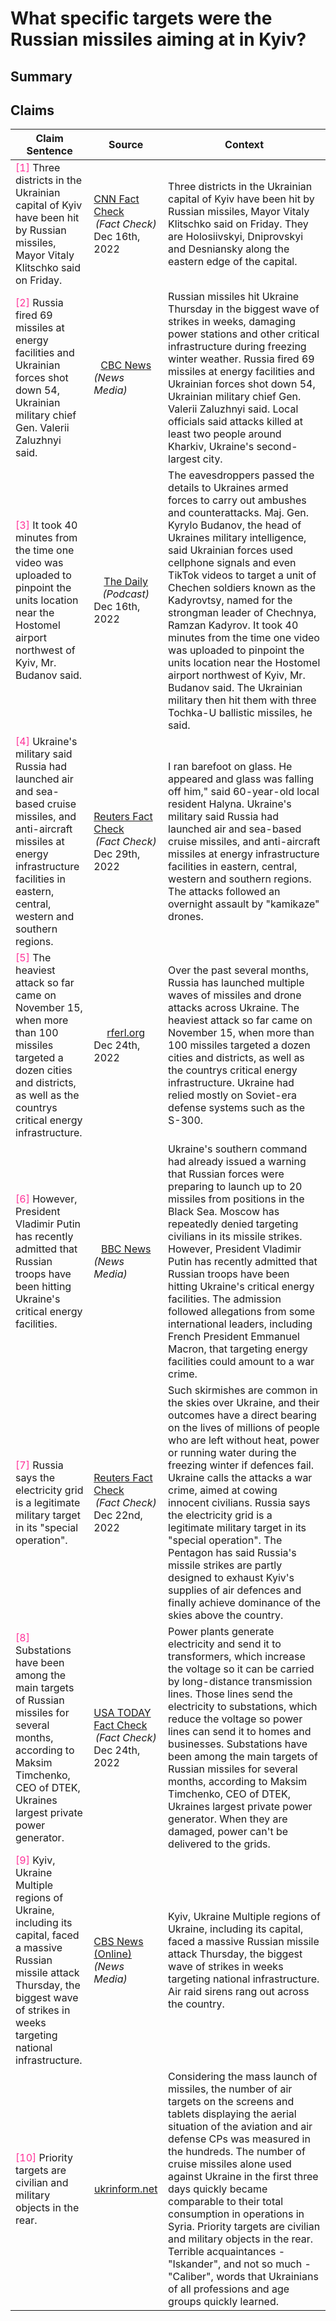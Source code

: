 # What specific targets were the Russian missiles aiming at in Kyiv?

## Summary
<DetailSlider>
<template v-slot:less-detailed>
Russian missiles targeted critical infrastructure in three districts of Kyiv: Holosiivskyi, Dniprovskyi, and Desniansky along the eastern edge of the capital <font color=#FF3399>[<a href="#1">1</a>]</font>. The strikes aimed at energy facilities during a significant wave of attacks that also impacted other central, western, and southern regions of Ukraine <font color=#FF3399>[<a href="#2">2</a>]</font>.
</template>
<template v-slot:summary>
Russian missiles targeted various districts within the Ukrainian capital of Kyiv, specifically hitting the Holosiivskyi, Dniprovskyi, and Desniansky districts along the city's eastern edge <font color=#FF3399>[<a href="#1">1</a>]</font>. These attacks were part of a broader wave of strikes across Ukraine, aimed at damaging critical infrastructure such as power stations amid freezing winter conditions <font color=#FF3399>[<a href="#2">2</a>]</font>. The military action included the use of air and sea-based cruise missiles, as well as anti-aircraft missiles, which were directed at energy infrastructure facilities in multiple regions of Ukraine, including eastern, central, western, and southern areas <font color=#FF3399>[<a href="#4">4</a>]</font>. This offensive is consistent with Russia's strategy over the past several months, which has involved launching numerous missile and drone attacks targeting Ukraine's energy sector and other critical infrastructure <font color=#FF3399>[<a href="#5">5</a>]</font>.
</template>
<template v-slot:more-detailed>
In the Ukrainian capital of Kyiv, Russian missiles struck three districts, specifically targeting the Holosiivskyi, Dniprovskyi, and Desniansky areas along the eastern edge of the city <font color=#FF3399>[<a href="#1">1</a>]</font>. These attacks were part of a larger wave of strikes across Ukraine, which saw critical infrastructure such as power stations hit, causing significant damage during the winter season <font color=#FF3399>[<a href="#2">2</a>]</font>. The bombardment included the deployment of air and sea-based cruise missiles and anti-aircraft missiles directed at energy infrastructure facilities across eastern, central, western, and southern regions of Ukraine, exacerbating the hardships for civilians by leaving them without essential services like heat, power, or running water <font color=#FF3399>[<a href="#4">4</a>, <a href="#7">7</a>]</font>.<br/><br/>The strikes on Kyiv's infrastructure were not isolated incidents but part of a concerted effort targeting substations, which are critical in the power delivery process from power plants to end users <font color=#FF3399>[<a href="#8">8</a>]</font>. This has been a consistent strategy, with Russian missiles repeatedly aiming at Ukraine's energy facilities, an action that Ukrainian officials and some international leaders have labeled as potential war crimes <font color=#FF3399>[<a href="#6">6</a>, <a href="#7">7</a>]</font>. The attacks have had a profound impact on civilian life, directly affecting millions by crippling the power grid that supplies homes and businesses, and have been recognized as an attempt to break the will of the Ukrainian people <font color=#FF3399>[<a href="#7">7</a>]</font>.
</template>
</DetailSlider>

## Claims
| Claim Sentence | Source | Context |
|---|---|---|
|<div style="max-width: 200px;"><span class="anchor" id="1"></span><font  color=#FF3399>[1]</font> Three districts in the Ukrainian capital of Kyiv have been hit by Russian missiles, Mayor Vitaly Klitschko said on Friday.</div>|<div style="display: flex; justify-content: center; max-width: 150px; align-items: center; flex-direction: column;"><a href="https://www.allsides.com/news-source/facts-first-cnn-media-bias" target="_blank"><ClientOnly><BiasChart bias="Left" /></ClientOnly></a><div><a href="https://www.cnn.com/europe/live-news/russia-ukraine-war-news-12-16-22/h_770a1042f3b8665b125932e8aee6c82b" target="_blank">CNN Fact Check</a></div><div>*(Fact Check)*</div><div>Dec 16th, 2022</div></div>| Three districts in the Ukrainian capital of Kyiv have been hit by Russian missiles, Mayor Vitaly Klitschko said on Friday. They are Holosiivskyi, Dniprovskyi and Desniansky along the eastern edge of the capital.|
|<div style="max-width: 200px;"><span class="anchor" id="2"></span><font  color=#FF3399>[2]</font> Russia fired 69 missiles at energy facilities and Ukrainian forces shot down 54, Ukrainian military chief Gen. Valerii Zaluzhnyi said.</div>|<div style="display: flex; justify-content: center; max-width: 150px; align-items: center; flex-direction: column;"><a href="https://www.allsides.com/news-source/cbc-news-media-bias" target="_blank"><ClientOnly><BiasChart bias="Lean Left" /></ClientOnly></a><div><a href="https://www.cbc.ca/news/world/russia-ukraine-war-day-309-1.6699335" target="_blank">CBC News</a></div><div>*(News Media)*</div><div></div></div>| Russian missiles hit Ukraine Thursday in the biggest wave of strikes in weeks, damaging power stations and other critical infrastructure during freezing winter weather. Russia fired 69 missiles at energy facilities and Ukrainian forces shot down 54, Ukrainian military chief Gen. Valerii Zaluzhnyi said. Local officials said attacks killed at least two people around Kharkiv, Ukraine's second-largest city.|
|<div style="max-width: 200px;"><span class="anchor" id="3"></span><font  color=#FF3399>[3]</font> It took 40 minutes from the time one video was uploaded to pinpoint the units location near the Hostomel airport northwest of Kyiv, Mr. Budanov said.</div>|<div style="display: flex; justify-content: center; max-width: 150px; align-items: center; flex-direction: column;"><a href="https://www.allsides.com/news-source/daily-media-bias" target="_blank"><ClientOnly><BiasChart bias="Lean Left" /></ClientOnly></a><div><a href="https://www.nytimes.com/interactive/2022/12/16/world/europe/russia-putin-war-failures-ukraine.html" target="_blank">The Daily </a></div><div>*(Podcast)*</div><div>Dec 16th, 2022</div></div>| The eavesdroppers passed the details to Ukraines armed forces to carry out ambushes and counterattacks. Maj. Gen. Kyrylo Budanov, the head of Ukraines military intelligence, said Ukrainian forces used cellphone signals and even TikTok videos to target a unit of Chechen soldiers known as the Kadyrovtsy, named for the strongman leader of Chechnya, Ramzan Kadyrov. It took 40 minutes from the time one video was uploaded to pinpoint the units location near the Hostomel airport northwest of Kyiv, Mr. Budanov said. The Ukrainian military then hit them with three Tochka-U ballistic missiles, he said.|
|<div style="max-width: 200px;"><span class="anchor" id="4"></span><font  color=#FF3399>[4]</font> Ukraine's military said Russia had launched air and sea-based cruise missiles, and anti-aircraft missiles at energy infrastructure facilities in eastern, central, western and southern regions.</div>|<div style="display: flex; justify-content: center; max-width: 150px; align-items: center; flex-direction: column;"><a href="https://www.allsides.com/news-source/reuters-fact-check-media-bias" target="_blank"><ClientOnly><BiasChart bias="Center" /></ClientOnly></a><div><a href="https://www.reuters.com/world/europe/russia-steps-up-kherson-shelling-dismisses-zelenskiys-peace-plan-2022-12-29/" target="_blank">Reuters Fact Check</a></div><div>*(Fact Check)*</div><div>Dec 29th, 2022</div></div>| I ran barefoot on glass. He appeared and glass was falling off him," said 60-year-old local resident Halyna. Ukraine's military said Russia had launched air and sea-based cruise missiles, and anti-aircraft missiles at energy infrastructure facilities in eastern, central, western and southern regions. The attacks followed an overnight assault by "kamikaze" drones.|
|<div style="max-width: 200px;"><span class="anchor" id="5"></span><font  color=#FF3399>[5]</font> The heaviest attack so far came on November 15, when more than 100 missiles targeted a dozen cities and districts, as well as the countrys critical energy infrastructure.</div>|<div style="display: flex; justify-content: center; max-width: 150px; align-items: center; flex-direction: column;"><a href="" target="_blank"><ClientOnly><BiasChart bias="N/A" /></ClientOnly></a><div><a href="https://www.rferl.org/a/ukraine-missile-defense-weapons-charts-russia/32192132.html" target="_blank">rferl.org</a></div><div></div><div>Dec 24th, 2022</div></div>| Over the past several months, Russia has launched multiple waves of missiles and drone attacks across Ukraine. The heaviest attack so far came on November 15, when more than 100 missiles targeted a dozen cities and districts, as well as the countrys critical energy infrastructure. Ukraine had relied mostly on Soviet-era defense systems such as the S-300.|
|<div style="max-width: 200px;"><span class="anchor" id="6"></span><font  color=#FF3399>[6]</font> However, President Vladimir Putin has recently admitted that Russian troops have been hitting Ukraine's critical energy facilities.</div>|<div style="display: flex; justify-content: center; max-width: 150px; align-items: center; flex-direction: column;"><a href="https://www.allsides.com/news-source/bbc-news-media-bias" target="_blank"><ClientOnly><BiasChart bias="Center" /></ClientOnly></a><div><a href="https://www.bbc.com/news/world-europe-64114784" target="_blank">BBC News</a></div><div>*(News Media)*</div><div></div></div>| Ukraine's southern command had already issued a warning that Russian forces were preparing to launch up to 20 missiles from positions in the Black Sea. Moscow has repeatedly denied targeting civilians in its missile strikes. However, President Vladimir Putin has recently admitted that Russian troops have been hitting Ukraine's critical energy facilities. The admission followed allegations from some international leaders, including French President Emmanuel Macron, that targeting energy facilities could amount to a war crime.|
|<div style="max-width: 200px;"><span class="anchor" id="7"></span><font  color=#FF3399>[7]</font> Russia says the electricity grid is a legitimate military target in its "special operation".</div>|<div style="display: flex; justify-content: center; max-width: 150px; align-items: center; flex-direction: column;"><a href="https://www.allsides.com/news-source/reuters-fact-check-media-bias" target="_blank"><ClientOnly><BiasChart bias="Center" /></ClientOnly></a><div><a href="https://www.reuters.com/world/europe/ukraines-cat-mouse-battle-keep-russian-missiles-bay-2022-12-22/" target="_blank">Reuters Fact Check</a></div><div>*(Fact Check)*</div><div>Dec 22nd, 2022</div></div>| Such skirmishes are common in the skies over Ukraine, and their outcomes have a direct bearing on the lives of millions of people who are left without heat, power or running water during the freezing winter if defences fail. Ukraine calls the attacks a war crime, aimed at cowing innocent civilians. Russia says the electricity grid is a legitimate military target in its "special operation". The Pentagon has said Russia's missile strikes are partly designed to exhaust Kyiv's supplies of air defences and finally achieve dominance of the skies above the country.|
|<div style="max-width: 200px;"><span class="anchor" id="8"></span><font  color=#FF3399>[8]</font> Substations have been among the main targets of Russian missiles for several months, according to Maksim Timchenko, CEO of DTEK, Ukraines largest private power generator.</div>|<div style="display: flex; justify-content: center; max-width: 150px; align-items: center; flex-direction: column;"><a href="https://www.allsides.com/news-source/usa-today-fact-check-media-bias" target="_blank"><ClientOnly><BiasChart bias="Lean Left" /></ClientOnly></a><div><a href="https://www.usatoday.com/in-depth/graphics/2022/12/24/russian-missile-attacks-ukraine-electricity-heat-water/10901300002/" target="_blank">USA TODAY Fact Check</a></div><div>*(Fact Check)*</div><div>Dec 24th, 2022</div></div>| Power plants generate electricity and send it to transformers, which increase the voltage so it can be carried by long-distance transmission lines. Those lines send the electricity to substations, which reduce the voltage so power lines can send it to homes and businesses. Substations have been among the main targets of Russian missiles for several months, according to Maksim Timchenko, CEO of DTEK, Ukraines largest private power generator. When they are damaged, power can't be delivered to the grids.|
|<div style="max-width: 200px;"><span class="anchor" id="9"></span><font  color=#FF3399>[9]</font> Kyiv, Ukraine Multiple regions of Ukraine, including its capital, faced a massive Russian missile attack Thursday, the biggest wave of strikes in weeks targeting national infrastructure.</div>|<div style="display: flex; justify-content: center; max-width: 150px; align-items: center; flex-direction: column;"><a href="https://www.allsides.com/news-source/cbs-news-media-bias" target="_blank"><ClientOnly><BiasChart bias="Lean Left" /></ClientOnly></a><div><a href="https://www.cbsnews.com/news/ukraine-news-russia-war-another-massive-missile-attack-infrastructure/" target="_blank">CBS News (Online)</a></div><div>*(News Media)*</div><div></div></div>| Kyiv, Ukraine Multiple regions of Ukraine, including its capital, faced a massive Russian missile attack Thursday, the biggest wave of strikes in weeks targeting national infrastructure. Air raid sirens rang out across the country.|
|<div style="max-width: 200px;"><span class="anchor" id="10"></span><font  color=#FF3399>[10]</font> Priority targets are civilian and military objects in the rear.</div>|<div style="display: flex; justify-content: center; max-width: 150px; align-items: center; flex-direction: column;"><a href="" target="_blank"><ClientOnly><BiasChart bias="N/A" /></ClientOnly></a><div><a href="https://www.ukrinform.net/rubric-ato/3638354-lieutenant-general-mykhailo-zabrodskyi-first-deputy-chairman-of-the-national-security-defense-and-intelligence-committee-of-the-verkhovna-rada-of-ukraine.html" target="_blank">ukrinform.net</a></div><div></div><div></div></div>| Considering the mass launch of missiles, the number of air targets on the screens and tablets displaying the aerial situation of the aviation and air defense CPs was measured in the hundreds. The number of cruise missiles alone used against Ukraine in the first three days quickly became comparable to their total consumption in operations in Syria. Priority targets are civilian and military objects in the rear. Terrible acquaintances - "Iskander", and not so much - "Caliber", words that Ukrainians of all professions and age groups quickly learned.|
